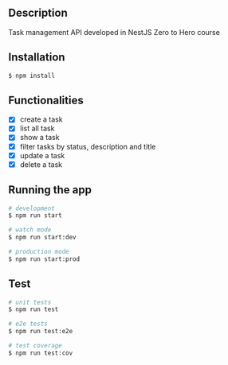 ## Description

Task management API developed in NestJS Zero to Hero course

## Installation

```bash
$ npm install
```

## Functionalities

- [x] create a task
- [x] list all task
- [x] show a task
- [x] filter tasks by status, description and title
- [x] update a task
- [x] delete a task

## Running the app

```bash
# development
$ npm run start

# watch mode
$ npm run start:dev

# production mode
$ npm run start:prod
```

## Test

```bash
# unit tests
$ npm run test

# e2e tests
$ npm run test:e2e

# test coverage
$ npm run test:cov
```

